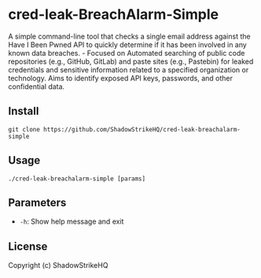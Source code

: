 # cred-leak-BreachAlarm-Simple
A simple command-line tool that checks a single email address against the Have I Been Pwned API to quickly determine if it has been involved in any known data breaches. - Focused on Automated searching of public code repositories (e.g., GitHub, GitLab) and paste sites (e.g., Pastebin) for leaked credentials and sensitive information related to a specified organization or technology. Aims to identify exposed API keys, passwords, and other confidential data.

## Install
`git clone https://github.com/ShadowStrikeHQ/cred-leak-breachalarm-simple`

## Usage
`./cred-leak-breachalarm-simple [params]`

## Parameters
- `-h`: Show help message and exit

## License
Copyright (c) ShadowStrikeHQ
